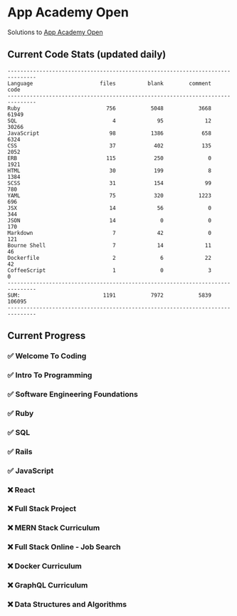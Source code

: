 # App Academy Open
Solutions to [App Academy Open](https://open.appacademy.io)

## Current Code Stats (updated daily)

```
-------------------------------------------------------------------------------
Language                     files          blank        comment           code
-------------------------------------------------------------------------------
Ruby                           756           5048           3668          61949
SQL                              4             95             12          30266
JavaScript                      98           1386            658           6324
CSS                             37            402            135           2052
ERB                            115            250              0           1921
HTML                            30            199              8           1384
SCSS                            31            154             99            780
YAML                            75            320           1223            696
JSX                             14             56              0            344
JSON                            14              0              0            170
Markdown                         7             42              0            121
Bourne Shell                     7             14             11             46
Dockerfile                       2              6             22             42
CoffeeScript                     1              0              3              0
-------------------------------------------------------------------------------
SUM:                          1191           7972           5839         106095
-------------------------------------------------------------------------------
```

## Current Progress

### ✅ Welcome To Coding
### ✅ Intro To Programming
### ✅ Software Engineering Foundations
### ✅ Ruby
### ✅ SQL
### ✅ Rails
### ✅ JavaScript
### ❌ React
### ❌ Full Stack Project
### ❌ MERN Stack Curriculum
### ❌ Full Stack Online - Job Search
### ❌ Docker Curriculum
### ❌ GraphQL Curriculum
### ❌ Data Structures and Algorithms
